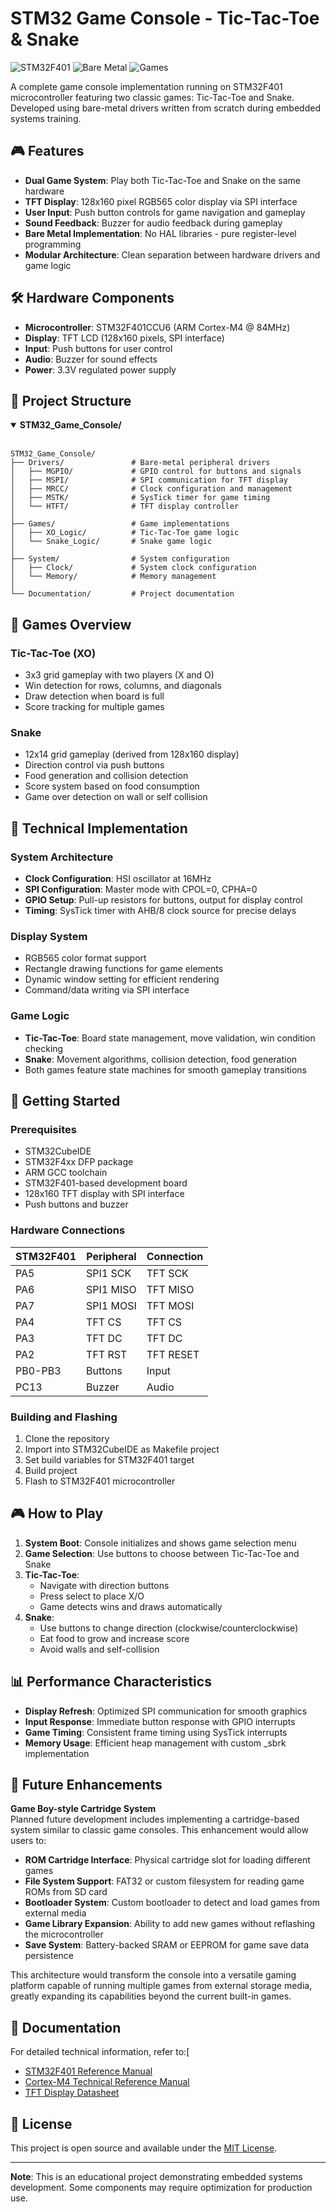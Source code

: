 # STM32 Game Console - Tic-Tac-Toe & Snake

![STM32F401](https://img.shields.io/badge/STM32F401-Cortex--M4-03234B.svg)
![Bare Metal](https://img.shields.io/badge/Bare--Metal-No%20HAL-green.svg)
![Games](https://img.shields.io/badge/Games-Tic--Tac--Toe%20%26%20Snake-blue.svg)

A complete game console implementation running on STM32F401 microcontroller featuring two classic games: Tic-Tac-Toe and Snake. Developed using bare-metal drivers written from scratch during embedded systems training.

## 🎮 Features

- **Dual Game System**: Play both Tic-Tac-Toe and Snake on the same hardware
- **TFT Display**: 128x160 pixel RGB565 color display via SPI interface
- **User Input**: Push button controls for game navigation and gameplay
- **Sound Feedback**: Buzzer for audio feedback during gameplay
- **Bare Metal Implementation**: No HAL libraries - pure register-level programming
- **Modular Architecture**: Clean separation between hardware drivers and game logic

## 🛠️ Hardware Components

- **Microcontroller**: STM32F401CCU6 (ARM Cortex-M4 @ 84MHz)
- **Display**: TFT LCD (128x160 pixels, SPI interface)
- **Input**: Push buttons for user control
- **Audio**: Buzzer for sound effects
- **Power**: 3.3V regulated power supply

## 📁 Project Structure
<details open>
<summary><b>STM32_Game_Console/</b></summary>

<br>

```text
STM32_Game_Console/
├── Drivers/               # Bare-metal peripheral drivers
│   ├── MGPIO/             # GPIO control for buttons and signals
│   ├── MSPI/              # SPI communication for TFT display
│   ├── MRCC/              # Clock configuration and management
│   ├── MSTK/              # SysTick timer for game timing
│   └── HTFT/              # TFT display controller
│
├── Games/                 # Game implementations
│   ├── XO_Logic/          # Tic-Tac-Toe game logic
│   └── Snake_Logic/       # Snake game logic
│
├── System/                # System configuration
│   ├── Clock/             # System clock configuration
│   └── Memory/            # Memory management
│
└── Documentation/         # Project documentation
```
</details> 

## 🎯 Games Overview

### Tic-Tac-Toe (XO)
- 3x3 grid gameplay with two players (X and O)
- Win detection for rows, columns, and diagonals
- Draw detection when board is full
- Score tracking for multiple games

### Snake
- 12x14 grid gameplay (derived from 128x160 display)
- Direction control via push buttons
- Food generation and collision detection
- Score system based on food consumption
- Game over detection on wall or self collision

## 🔧 Technical Implementation

### System Architecture
- **Clock Configuration**: HSI oscillator at 16MHz
- **SPI Configuration**: Master mode with CPOL=0, CPHA=0
- **GPIO Setup**: Pull-up resistors for buttons, output for display control
- **Timing**: SysTick timer with AHB/8 clock source for precise delays

### Display System
- RGB565 color format support
- Rectangle drawing functions for game elements
- Dynamic window setting for efficient rendering
- Command/data writing via SPI interface

### Game Logic
- **Tic-Tac-Toe**: Board state management, move validation, win condition checking
- **Snake**: Movement algorithms, collision detection, food generation
- Both games feature state machines for smooth gameplay transitions

## 🚀 Getting Started

### Prerequisites
- STM32CubeIDE
- STM32F4xx DFP package
- ARM GCC toolchain
- STM32F401-based development board
- 128x160 TFT display with SPI interface
- Push buttons and buzzer

### Hardware Connections
| STM32F401 | Peripheral | Connection |
|-----------|------------|------------|
| PA5       | SPI1 SCK   | TFT SCK    |
| PA6       | SPI1 MISO  | TFT MISO   |
| PA7       | SPI1 MOSI  | TFT MOSI   |
| PA4       | TFT CS     | TFT CS     |
| PA3       | TFT DC     | TFT DC     |
| PA2       | TFT RST    | TFT RESET  |
| PB0-PB3   | Buttons    | Input      |
| PC13      | Buzzer     | Audio      |

### Building and Flashing
1. Clone the repository
2. Import into STM32CubeIDE as Makefile project
3. Set build variables for STM32F401 target
4. Build project
5. Flash to STM32F401 microcontroller

## 🎮 How to Play

1. **System Boot**: Console initializes and shows game selection menu
2. **Game Selection**: Use buttons to choose between Tic-Tac-Toe and Snake
3. **Tic-Tac-Toe**:
   - Navigate with direction buttons
   - Press select to place X/O
   - Game detects wins and draws automatically
4. **Snake**:
   - Use buttons to change direction (clockwise/counterclockwise)
   - Eat food to grow and increase score
   - Avoid walls and self-collision

## 📊 Performance Characteristics

- **Display Refresh**: Optimized SPI communication for smooth graphics
- **Input Response**: Immediate button response with GPIO interrupts
- **Game Timing**: Consistent frame timing using SysTick interrupts
- **Memory Usage**: Efficient heap management with custom _sbrk implementation

## 🔮 Future Enhancements

**Game Boy-style Cartridge System**  
Planned future development includes implementing a cartridge-based system similar to classic game consoles. This enhancement would allow users to:

- **ROM Cartridge Interface**: Physical cartridge slot for loading different games
- **File System Support**: FAT32 or custom filesystem for reading game ROMs from SD card
- **Bootloader System**: Custom bootloader to detect and load games from external media
- **Game Library Expansion**: Ability to add new games without reflashing the microcontroller
- **Save System**: Battery-backed SRAM or EEPROM for game save data persistence

This architecture would transform the console into a versatile gaming platform capable of running multiple games from external storage media, greatly expanding its capabilities beyond the current built-in games.

## 📝 Documentation

For detailed technical information, refer to:[
- [STM32F401 Reference Manual](https://www.st.com/content/ccc/resource/technical/document/reference_manual/5d/b1/ef/b2/a1/66/40/80/DM00096844.pdf/files/DM00096844.pdf/jcr:content/translations/en.DM00096844.pdf)
- [Cortex-M4 Technical Reference Manual](https://www.st.com/resource/en/programming_manual/dm00046982-stm32-cortexm4-mcus-and-mpus-programming-manual-stmicroelectronics.pdf)
- [TFT Display Datasheet](https://www.kingtechdisplay.com/uploads/file/20241218/pv104007r0240h.pdf)


## 📜 License

This project is open source and available under the [MIT License](LICENSE).

---

**Note**: This is an educational project demonstrating embedded systems development. Some components may require optimization for production use.
